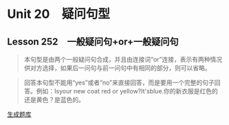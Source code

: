 ﻿ # Unit 20　疑问句型
 ## Lesson 252　一般疑问句+or+一般疑问句
 
> 本句型是由两个一般疑问句合成，并且由连接词“or”连接，表示有两种情况供对方选择，如果后一问句与前一问句中有相同的部分，则可以省略。

> 回答本句型不能用“yes”或者“no”来直接回答，而是要用一个完整的句子回答。例如：Isyour new coat red or yellow?It'sblue.你的新衣服是红色的还是黄色？是蓝色的。


 [生成题库](./question/f252.json)